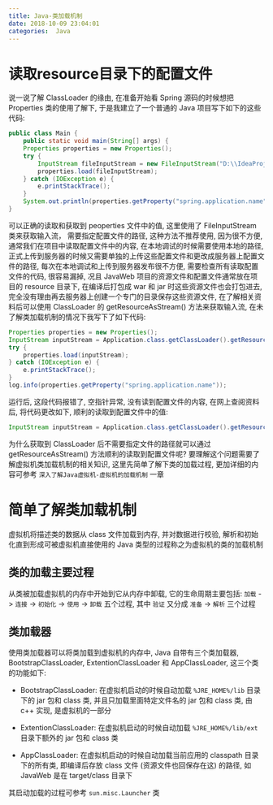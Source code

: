 ```yaml
---
title: Java-类加载机制
date: 2018-10-09 23:04:01
categories:  Java
---
```


# 读取resource目录下的配置文件

说一说了解 ClassLoader 的缘由, 在准备开始看 Spring 源码的时候想把 Properties 类的使用了解下, 于是我建立了一个普通的 Java 项目写下如下的这些代码:

```java
public class Main {
    public static void main(String[] args) {
    Properties properties = new Properties();
    try {
        InputStream fileInputStream = new FileInputStream("D:\\IdeaProjects\\hello-grpc\\grpc-client\\src\\main\\resources\\application.properties");
        properties.load(fileInputStream);
    } catch (IOException e) {
        e.printStackTrace();
    }
    System.out.println(properties.getProperty("spring.application.name"));
}
```

可以正确的读取和获取到 peoperties 文件中的值, 这里使用了 FileInputStream 类来获取输入流， 需要指定配置文件的路径, 这种方法不推荐使用, 因为很不方便, 通常我们在项目中读取配置文件中的内容, 在本地调试的时候需要使用本地的路径, 正式上传到服务器的时候又需要单独的上传这些配置文件和更改成服务器上配置文件的路径, 每次在本地调试和上传到服务器发布很不方便, 需要检查所有读取配置文件的代码, 很容易漏掉, 况且 JavaWeb 项目的资源文件和配置文件通常放在项目的 resource 目录下, 在编译后打包成 war 和 jar 时这些资源文件也会打包进去, 完全没有理由再去服务器上创建一个专门的目录保存这些资源文件, 在了解相关资料后可以使用 ClassLoader 的 getResourceAsStream() 方法来获取输入流, 在未了解类加载机制的情况下我写下了如下代码:

```java
Properties properties = new Properties();
InputStream inputStream = Application.class.getClassLoader().getResourceAsStream("D:\\IdeaProjects\\hello-grpc\\grpc-client\\src\\main\\resources\\application.properties");
try {
    properties.load(inputStream);
} catch (IOException e) {
    e.printStackTrace();
}
log.info(properties.getProperty("spring.application.name"));
```

运行后, 这段代码报错了, 空指针异常, 没有读到配置文件的内容, 在网上查阅资料后, 将代码更改如下, 顺利的读取到配置文件中的值:

```java
InputStream inputStream = Application.class.getClassLoader().getResourceAsStream("application.properties");
```

为什么获取到 ClassLoader 后不需要指定文件的路径就可以通过 getResourceAsStream() 方法顺利的读取到配置文件呢? 要理解这个问题需要了解虚拟机类加载机制的相关知识, 这里先简单了解下类的加载过程, 更加详细的内容可参考 `深入了解Java虚拟机-虚拟机的加载机制` 一章

# 简单了解类加载机制

虚拟机将描述类的数据从 class 文件加载到内存, 并对数据进行校验, 解析和初始化直到形成可被虚拟机直接使用的 Java 类型的过程称之为虚拟机的类的加载机制

## 类的加载主要过程

从类被加载虚拟机的内存中开始到它从内存中卸载, 它的生命周期主要包括: `加载` -> `连接` -> `初始化` -> `使用` -> `卸载` 五个过程, 其中 `验证` 又分成 `准备` -> `解析` 三个过程

## 类加载器

使用类加载器可以将类加载到虚拟机的内存中, Java 自带有三个类加载器, BootstrapClassLoader, ExtentionClassLoader 和 AppClassLoader, 这三个类的功能如下:

* BootstrapClassLoader: 在虚拟机启动的时候自动加载 `%JRE_HOME%/lib` 目录下的 jar 包和 class 类, 并且只加载里面特定文件名的 jar 包和 class 类, 由 c++ 实现, 是虚拟机的一部分
  
* ExtentionClassLoader: 在虚拟机启动的时候自动加载 `%JRE_HOME%/lib/ext` 目录下额外的 jar 包和 class 类

* AppClassLoader: 在虚拟机启动的时候自动加载当前应用的 classpath 目录下的所有类, 即编译后存放 class 文件 (资源文件也回保存在这) 的路径, 如 JavaWeb 是在 target/class 目录下

其启动加载的过程可参考 `sun.misc.Launcher` 类